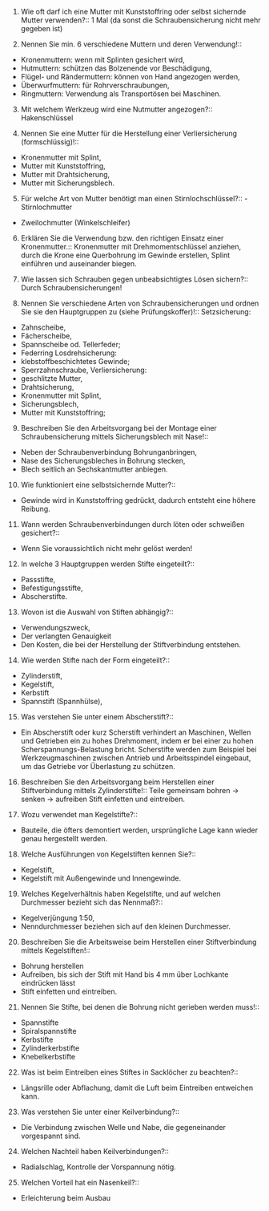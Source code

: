 1. Wie oft darf ich eine Mutter mit Kunststoffring oder selbst sichernde Mutter verwenden?::
1 Mal (da sonst die Schraubensicherung nicht mehr gegeben ist)

2. Nennen Sie min. 6 verschiedene Muttern und deren Verwendung!:: 
- Kronenmuttern: wenn mit Splinten gesichert wird,
- Hutmuttern: schützen das Bolzenende vor Beschädigung,
- Flügel- und Rändermuttern: können von Hand angezogen werden,
- Überwurfmuttern: für Rohrverschraubungen,
- Ringmuttern: Verwendung als Transportösen bei Maschinen.

3. Mit welchem Werkzeug wird eine Nutmutter angezogen?::
Hakenschlüssel

4. Nennen Sie eine Mutter für die Herstellung einer Verliersicherung (formschlüssig)!:: 
- Kronenmutter mit Splint,
- Mutter mit Kunststoffring,
- Mutter mit Drahtsicherung,
- Mutter mit Sicherungsblech.

5. Für welche Art von Mutter benötigt man einen Stirnlochschlüssel?:: - Stirnlochmutter
- Zweilochmutter (Winkelschleifer)

6. Erklären Sie die Verwendung bzw. den richtigen Einsatz einer Kronenmutter.::
Kronenmutter mit Drehmomentschlüssel anziehen, durch die Krone eine Querbohrung im Gewinde erstellen, Splint einführen und auseinander biegen.

7. Wie lassen sich Schrauben gegen unbeabsichtigtes Lösen sichern?::
Durch Schraubensicherungen!

8. Nennen Sie verschiedene Arten von Schraubensicherungen und ordnen Sie sie den Hauptgruppen zu (siehe Prüfungskoffer)!::
Setzsicherung:
- Zahnscheibe,
- Fächerscheibe,
- Spannscheibe od. Tellerfeder;
- Federring
Losdrehsicherung:
- klebstoffbeschichtetes Gewinde;
- Sperrzahnschraube,
Verliersicherung:
- geschlitzte Mutter,
- Drahtsicherung,
- Kronenmutter mit Splint,
- Sicherungsblech,
- Mutter mit Kunststoffring;

9. Beschreiben Sie den Arbeitsvorgang bei der Montage einer Schraubensicherung mittels Sicherungsblech mit Nase!::
- Neben der Schraubenverbindung Bohrunganbringen,
- Nase des Sicherungsbleches in Bohrung stecken,
- Blech seitlich an Sechskantmutter anbiegen.

10. Wie funktioniert eine selbstsichernde Mutter?::
- Gewinde wird in Kunststoffring gedrückt, dadurch entsteht eine höhere Reibung.

11. Wann werden Schraubenverbindungen durch löten oder schweißen gesichert?:: 
- Wenn Sie voraussichtlich nicht mehr gelöst werden!

12. In welche 3 Hauptgruppen werden Stifte eingeteilt?:: 
- Passstifte,
- Befestigungsstifte,
- Abscherstifte.

13. Wovon ist die Auswahl von Stiften abhängig?:: 
- Verwendungszweck,
- Der verlangten Genauigkeit
- Den Kosten, die bei der Herstellung der Stiftverbindung entstehen.

14. Wie werden Stifte nach der Form eingeteilt?:: 
- Zylinderstift,
- Kegelstift,
- Kerbstift
- Spannstift (Spannhülse),

15. Was verstehen Sie unter einem Abscherstift?:: 
- Ein Abscherstift oder kurz Scherstift verhindert an Maschinen, Wellen und Getrieben ein zu hohes Drehmoment, indem er bei einer zu hohen Scherspannungs-Belastung bricht. Scherstifte werden zum Beispiel bei Werkzeugmaschinen zwischen Antrieb und Arbeitsspindel eingebaut, um das Getriebe vor Überlastung zu schützen.

16. Beschreiben Sie den Arbeitsvorgang beim Herstellen einer Stiftverbindung mittels Zylinderstifte!::
Teile gemeinsam bohren -> senken -> aufreiben Stift einfetten und eintreiben.

17. Wozu verwendet man Kegelstifte?:: 
- Bauteile, die öfters demontiert werden, ursprüngliche Lage kann wieder genau hergestellt werden.

18. Welche Ausführungen von Kegelstiften kennen Sie?:: 
- Kegelstift,
- Kegelstift mit Außengewinde und Innengewinde.

19. Welches Kegelverhältnis haben Kegelstifte, und auf welchen Durchmesser bezieht sich das Nennmaß?:: 
- Kegelverjüngung 1:50,
- Nenndurchmesser beziehen sich auf den kleinen Durchmesser.

20. Beschreiben Sie die Arbeitsweise beim Herstellen einer Stiftverbindung mittels Kegelstiften!:: 
- Bohrung herstellen
- Aufreiben, bis sich der Stift mit Hand bis 4 mm über Lochkante eindrücken lässt
- Stift einfetten und eintreiben.

21. Nennen Sie Stifte, bei denen die Bohrung nicht gerieben werden muss!:: 
- Spannstifte
- Spiralspannstifte
- Kerbstifte
- Zylinderkerbstifte
- Knebelkerbstifte

22. Was ist beim Eintreiben eines Stiftes in Sacklöcher zu beachten?:: 
- Längsrille oder Abflachung, damit die Luft beim Eintreiben entweichen kann.

23. Was verstehen Sie unter einer Keilverbindung?:: 
- Die Verbindung zwischen Welle und Nabe, die gegeneinander vorgespannt sind.

24. Welchen Nachteil haben Keilverbindungen?:: 
- Radialschlag, Kontrolle der Vorspannung nötig.

25. Welchen Vorteil hat ein Nasenkeil?:: 
- Erleichterung beim Ausbau
